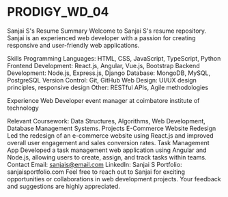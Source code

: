 # PRODIGY_WD_04
Sanjai S's Resume
Summary
Welcome to Sanjai S's resume repository. Sanjai is an experienced web developer with a passion for creating responsive and user-friendly web applications.

Skills
Programming Languages: HTML, CSS, JavaScript, TypeScript, Python
Frontend Development: React.js, Angular, Vue.js, Bootstrap
Backend Development: Node.js, Express.js, Django
Database: MongoDB, MySQL, PostgreSQL
Version Control: Git, GitHub
Web Design: UI/UX design principles, responsive design
Other: RESTful APIs, Agile methodologies

Experience
Web Developer
event manager at coimbatore institute of technology

Relevant Coursework: Data Structures, Algorithms, Web Development, Database Management Systems.
Projects
E-Commerce Website Redesign
Led the redesign of an e-commerce website using React.js and improved overall user engagement and sales conversion rates.
Task Management App
Developed a task management web application using Angular and Node.js, allowing users to create, assign, and track tasks within teams.
Contact
Email: sanjais@email.com
LinkedIn: Sanjai S
Portfolio: sanjaisportfolio.com
Feel free to reach out to Sanjai for exciting opportunities or collaborations in web development projects. Your feedback and suggestions are highly appreciated.
